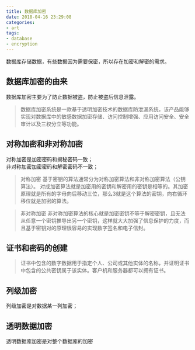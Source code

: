 ```yaml
---
title: 数据库加密
date: 2018-04-16 23:29:08
categories:
- art
tags:
- database
- encryption
---
```

数据库存储数据，有些数据因为需要保密，所以存在加密和解密的需求。

## 数据库加密的由来
数据库加密主要为了防止数据被盗，防止被盗后信息泄露。
> 数据库加密系统是一款基于透明加密技术的数据库防泄漏系统，该产品能够实现对数据库中的敏感数据加密存储、访问控制增强、应用访问安全、安全审计以及三权分立等功能。

## 对称加密和非对称加密
对称加密是加密密码和揭秘密码一致；   
非对称加密加密密码和解密密码不一致；   
>对称加密 
基于密钥的算法通常分为对称加密算法和非对称加密算法（公钥算法）。 对成加密算法就是加密用的密钥和解密用的密钥是相等的。其加密原理就是所有的字母向后移动三位，那么3就是这个算法的密钥，向右循环移位就是加密的算法。

>非对称加密 
非对称加密算法的核心就是加密密钥不等于解密密钥，且无法从任意一个密钥推导出另一个密钥，这样就大大加强了信息保护的力度，而且基于密钥对的原理很容易的实现数字签名和电子信封。

## 证书和密码的创建
>证书中包含的数字数据用于指定个人、公司或其他实体的名称，并证明证书中包含的公共密钥属于该实体。客户机和服务器都可以拥有证书。

## 列级加密
列级加密是对数据某一列加密；
## 透明数据加密
透明数据库加密是对整个数据库的加密